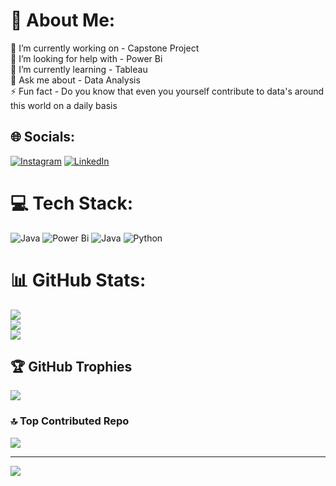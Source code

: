 # 💫 About Me:
🔭 I’m currently working on - Capstone Project<br>🤝 I’m looking for help with -  Power Bi<br>🌱 I’m currently learning - Tableau<br>💬 Ask me about - Data Analysis<br>⚡ Fun fact - Do you know that even you yourself contribute to data's around this world on a daily basis


## 🌐 Socials:
[![Instagram](https://img.shields.io/badge/Instagram-%23E4405F.svg?logo=Instagram&logoColor=white)](https://instagram.com/_._.krish.na_._) [![LinkedIn](https://img.shields.io/badge/LinkedIn-%230077B5.svg?logo=linkedin&logoColor=white)](https://linkedin.com/in/krishnab1634) 

# 💻 Tech Stack:
![Java](https://img.shields.io/badge/java-%23ED8B00.svg?style=flat&logo=openjdk&logoColor=white) ![Power Bi](https://img.shields.io/badge/power_bi-F2C811?style=flat&logo=powerbi&logoColor=black) ![Java](https://img.shields.io/badge/java-%23ED8B00.svg?style=flat&logo=openjdk&logoColor=white) ![Python](https://img.shields.io/badge/python-3670A0?style=flat&logo=python&logoColor=ffdd54)
# 📊 GitHub Stats:
![](https://github-readme-stats.vercel.app/api?username=KRISHNA-663&theme=highcontrast&hide_border=false&include_all_commits=false&count_private=false)<br/>
![](https://github-readme-streak-stats.herokuapp.com/?user=KRISHNA-663&theme=highcontrast&hide_border=false)<br/>
![](https://github-readme-stats.vercel.app/api/top-langs/?username=KRISHNA-663&theme=highcontrast&hide_border=false&include_all_commits=false&count_private=false&layout=compact)

## 🏆 GitHub Trophies
![](https://github-profile-trophy.vercel.app/?username=KRISHNA-663&theme=merko&no-frame=false&no-bg=true&margin-w=4)

### 🔝 Top Contributed Repo
![](https://github-contributor-stats.vercel.app/api?username=KRISHNA-663&limit=5&theme=dark&combine_all_yearly_contributions=true)

---
[![](https://visitcount.itsvg.in/api?id=KRISHNA-663&icon=0&color=3)](https://visitcount.itsvg.in)

<!-- Proudly created with GPRM ( https://gprm.itsvg.in ) -->
